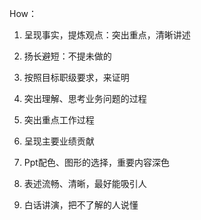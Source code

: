 How：

1.  呈现事实，提炼观点：突出重点，清晰讲述

2.  扬长避短：不提未做的

3.  按照目标职级要求，来证明

4.  突出理解、思考业务问题的过程

5.  突出重点工作过程

6.  呈现主要业绩贡献

7.  Ppt配色、图形的选择，重要内容深色

8.  表述流畅、清晰，最好能吸引人

9.  白话讲演，把不了解的人说懂

